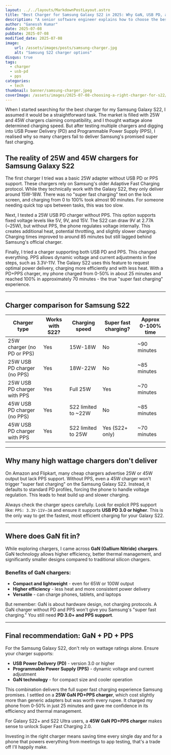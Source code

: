 ```yaml
---
layout: ../../layouts/MarkdownPostLayout.astro
title: "Best Charger for Samsung Galaxy S22 in 2025: Why GaN, USB PD, and PPS Matter"
description: "A senior software engineer explains how to choose the best charger for Samsung S22, comparing 25W vs 45W, USB Power Delivery (PD), and Programmable Power Supply (PPS) support for faster and safer charging."
author: "Ganessh Kumar"
date: 2025-07-08
pubDate: 2025-07-08
modified_date: 2025-07-08
image:
    url: /assets/images/posts/samsung-charger.jpg
    alt: "Samsung S22 charger options"
disqus: true
tags:
  - charger
  - usb-pd
  - pps
categories:
  - tech
thumbnail: banner/samsung-charger.jpeg
coverImage: /assets/images/2025-07-08-choosing-a-right-charger-for-s22/right-charger-for-s22.webp
---
```


When I started searching for the best charger for my Samsung Galaxy S22, I assumed it would be a straightforward task. The market is filled with 25W and 45W chargers claiming compatibility, and I thought wattage alone determined charging speed. But after testing multiple chargers and digging into USB Power Delivery (PD) and Programmable Power Supply (PPS), I realised why so many chargers fail to deliver Samsung's promised super fast charging.

## The reality of 25W and 45W chargers for Samsung Galaxy S22

The first charger I tried was a basic 25W adapter without USB PD or PPS support. These chargers rely on Samsung's older Adaptive Fast Charging protocol. While they technically work with the Galaxy S22, they only deliver around 15W-18W. There was no "super fast charging" text on the lock screen, and charging from 0 to 100% took almost 90 minutes. For someone needing quick top ups between tasks, this was too slow.

Next, I tested a 25W USB PD charger without PPS. This option supports fixed voltage levels like 5V, 9V, and 15V. The S22 can draw 9V at 2.77A (~25W), but without PPS, the phone regulates voltage internally. This creates additional heat, potential throttling, and slightly slower charging. Charging times improved to around 85 minutes but still lagged behind Samsung's official charger.

Finally, I tried a charger supporting both USB PD and PPS. This changed everything. PPS allows dynamic voltage and current adjustments in fine steps, such as 3.3V-11V. The Galaxy S22 uses this feature to request optimal power delivery, charging more efficiently and with less heat. With a PD+PPS charger, my phone charged from 0-50% in about 25 minutes and reached 100% in approximately 70 minutes - the true "super fast charging" experience.

---

## Charger comparison for Samsung S22

| Charger type                      | Works with S22? | Charging speed      | Super fast charging? | Approx 0-100% time |
|------------------------------------|-----------------|---------------------|-----------------------|---------------------|
| 25W charger (no PD or PPS)         | Yes             | 15W-18W             | No                    | ~90 minutes         |
| 25W USB PD charger (no PPS)        | Yes             | 18W-22W             | No                    | ~85 minutes         |
| 25W USB PD charger with PPS        | Yes             | Full 25W            | Yes                   | ~70 minutes         |
| 45W USB PD charger (no PPS)        | Yes             | S22 limited to ~22W | No                    | ~85 minutes         |
| 45W USB PD charger with PPS        | Yes             | S22 limited to 25W  | Yes (S22+ only)       | ~70 minutes         |

---

## Why many high wattage chargers don't deliver

On Amazon and Flipkart, many cheap chargers advertise 25W or 45W output but lack PPS support. Without PPS, even a 45W charger won't trigger "super fast charging" on the Samsung Galaxy S22. Instead, it defaults to standard PD profiles, forcing the phone to handle voltage regulation. This leads to heat build up and slower charging.

Always check the charger specs carefully. Look for explicit PPS support like: `PPS: 3.3V-11V⎓3A` and ensure it supports **USB PD 3.0 or higher**. This is the only way to get the fastest, most efficient charging for your Galaxy S22.

---

## Where does GaN fit in?

While exploring chargers, I came across **GaN (Gallium Nitride) chargers**. GaN technology allows higher efficiency, better thermal management, and significantly smaller designs compared to traditional silicon chargers.

### Benefits of GaN chargers:
- **Compact and lightweight** - even for 65W or 100W output
- **Higher efficiency** - less heat and more consistent power delivery
- **Versatile** - can charge phones, tablets, and laptops

But remember: GaN is about hardware design, not charging protocols. A GaN charger without PD and PPS won't give you Samsung's "super fast charging." You still need **PD 3.0+ and PPS support**.

---

## Final recommendation: GaN + PD + PPS

For the Samsung Galaxy S22, don't rely on wattage ratings alone. Ensure your charger supports:
- **USB Power Delivery (PD)** - version 3.0 or higher
- **Programmable Power Supply (PPS)** - dynamic voltage and current adjustment
- **GaN technology** - for compact size and cooler operation

This combination delivers the full super fast charging experience Samsung promises. I settled on a **25W GaN PD+PPS charger**, which cost slightly more than generic adapters but was worth every rupee. It charged my phone from 0-50% in just 25 minutes and gave me confidence in its efficiency and thermal management.

For Galaxy S22+ and S22 Ultra users, a **45W GaN PD+PPS charger** makes sense to unlock Super Fast Charging 2.0.

Investing in the right charger means saving time every single day and for a phone that powers everything from meetings to app testing, that's a trade off I'll happily make.
